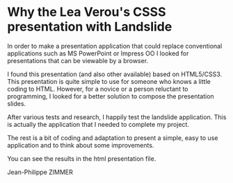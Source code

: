 # Why the Lea Verou's CSSS presentation with Landslide

In order to make a presentation application that could replace conventional applications 
such as MS PowerPoint or Impress OO I looked for presentations that can be viewable by a browser.

I found this presentation (and also other available) based on HTML5/CSS3.
This presentation is quite simple to use for someone who knows a little coding to HTML.
However, for a novice or a person reluctant to programming, I looked for a better 
solution to compose the presentation slides.

After various tests and research, I happily test the landslide application.
This is actually the application that I needed to complete my project.

The rest is a bit of coding and adaptation to present a simple, easy to use 
application and to think about some improvements.

You can see the results in the html presentation file.

Jean-Philippe ZIMMER
